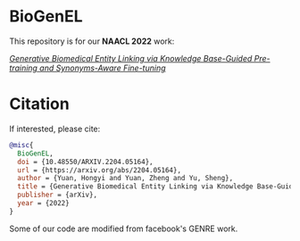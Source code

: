 # BioGenEL
This repository is for our **NAACL 2022** work: 

[*Generative Biomedical Entity Linking via Knowledge Base-Guided Pre-training and Synonyms-Aware Fine-tuning*](https://arxiv.org/abs/2204.05164)


# Citation
If interested, please cite:
```bibtex
@misc{
  BioGenEL,
  doi = {10.48550/ARXIV.2204.05164},
  url = {https://arxiv.org/abs/2204.05164},
  author = {Yuan, Hongyi and Yuan, Zheng and Yu, Sheng},
  title = {Generative Biomedical Entity Linking via Knowledge Base-Guided Pre-training and Synonyms-Aware Fine-tuning},
  publisher = {arXiv},
  year = {2022}
}
```

Some of our code are modified from facebook's GENRE work.
